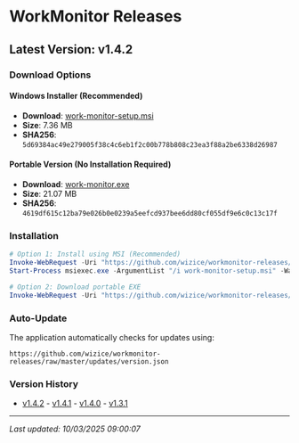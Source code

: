 ﻿# WorkMonitor Releases

## Latest Version: v1.4.2

### Download Options

####  Windows Installer (Recommended)
- **Download**: [work-monitor-setup.msi](https://github.com/wizice/workmonitor-releases/raw/master/updates/work-monitor-setup.msi)
- **Size**: 7.36 MB
- **SHA256**: `5d69384ac49e279005f38c4c6eb1f2c00b778b808c23ea3f88a2be6338d26987`

#### Portable Version (No Installation Required)
- **Download**: [work-monitor.exe](https://github.com/wizice/workmonitor-releases/raw/master/updates/work-monitor.exe)
- **Size**: 21.07 MB
- **SHA256**: `4619df615c12ba79e026b0e0239a5eefcd937bee6dd80cf055df9e6c0c13c17f`

### Installation

```powershell
# Option 1: Install using MSI (Recommended)
Invoke-WebRequest -Uri "https://github.com/wizice/workmonitor-releases/raw/master/updates/work-monitor-setup.msi" -OutFile "work-monitor-setup.msi"
Start-Process msiexec.exe -ArgumentList "/i work-monitor-setup.msi" -Wait

# Option 2: Download portable EXE
Invoke-WebRequest -Uri "https://github.com/wizice/workmonitor-releases/raw/master/updates/work-monitor.exe" -OutFile "work-monitor.exe"
```

### Auto-Update
The application automatically checks for updates using:
```
https://github.com/wizice/workmonitor-releases/raw/master/updates/version.json
```

### Version History
- [v1.4.2](./releases/v1.4.2/) - [v1.4.1](./releases/v1.4.1/) - [v1.4.0](./releases/v1.4.0/) - [v1.3.1](./releases/v1.3.1/)

---
*Last updated: 10/03/2025 09:00:07*
